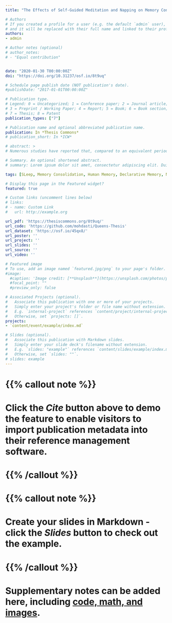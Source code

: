```yaml
---
title: "The Effects of Self-Guided Meditation and Napping on Memory Consolidation in Humans"

# Authors
# If you created a profile for a user (e.g. the default `admin` user), write the username (folder name) here 
# and it will be replaced with their full name and linked to their profile.
authors:
- admin

# Author notes (optional)
# author_notes:
# - "Equal contribution"


date: "2020-01-30 T00:00:00Z"
doi: "https://doi.org/10.31237/osf.io/8t9uq"

# Schedule page publish date (NOT publication's date).
#publishDate: "2017-01-01T00:00:00Z"

# Publication type.
# Legend: 0 = Uncategorized; 1 = Conference paper; 2 = Journal article;
# 3 = Preprint / Working Paper; 4 = Report; 5 = Book; 6 = Book section;
# 7 = Thesis; 8 = Patent
publication_types: ["7"]

# Publication name and optional abbreviated publication name.
publication: In *Thesis Commons*
# publication_short: In *ICW*

# abstract: >
# Numerous studies have reported that, compared to an equivalent period of wakefulness, post-training sleep (overnight or daytime naps) benefits memory consolidation (Diekelmann & Born, 2010; Mednick, Nakayama, & Stickgold, 2003; Plihal & Born, 1999; Walker et al.,2003). However, most investigations have employed various forms of “active wakefulness” (e.g., sensorimotor and cognitive tasks) as a comparison condition for sleep, while few studies have examined the role of “quiet wakefulness” in memory consolidation, even though some of the EEG oscillations during quiet waking resemble those present in sleep (e.g., increased activity in the theta-alpha range) (Brokaw et al., 2016). This study aimed to examine the consolidation of declarative (word-pair associates) and non-declarative (marble maze visuo-motor task) learning over a 60-minutes time interval (with continuous EEG monitoring) filled with either (A) napping; (B) active-waking (watching a video); or (C) quiet-waking (self-guided meditation). The results of the current study suggested that memory consolidation may not be a sleepspecific-phenomenon. In fact, mindfulness meditation appeared to be more advantageous than a short nap for the consolidation of declarative memories. This study also found that SWS exerts significant effects on the retention of non-declarative memory. For nappers, the absence of SWS resulted in noticeable performance enhancements compared to participants who entered SWS. Thus, it is possible that SWS plays a disadvantageous role in the consolidation of procedural memory. It is thought that sleep inertia caused by SWS is partly responsible for the impairments in tasks procedural memory. The findings of current study contribute to the understanding of memory consolidation and provide insights about the role of waking states for future studies.

# Summary. An optional shortened abstract.
# summary: Lorem ipsum dolor sit amet, consectetur adipiscing elit. Duis posuere tellus ac convallis placerat. Proin tincidunt magna sed ex sollicitudin condimentum.

tags: [SLeep, Memory Consolidation, Human Memory, Declarative Memory, Non-delcarative memory, Meditation]

# Display this page in the Featured widget?
featured: true

# Custom links (uncomment lines below)
# links:
# - name: Custom Link
#   url: http://example.org

url_pdf: 'https://thesiscommons.org/8t9uq/'
url_code: 'https://github.com/mohdasti/Queens-Thesis'
url_dataset: 'https://osf.io/45qx8/'
url_poster: ''
url_project: ''
url_slides: ''
url_source: ''
url_video: ''

# Featured image
# To use, add an image named `featured.jpg/png` to your page's folder. 
#image:
  #caption: 'Image credit: [**Unsplash**](https://unsplash.com/photos/pLCdAaMFLTE)'
  #focal_point: ""
  #preview_only: false

# Associated Projects (optional).
#   Associate this publication with one or more of your projects.
#   Simply enter your project's folder or file name without extension.
#   E.g. `internal-project` references `content/project/internal-project/index.md`.
#   Otherwise, set `projects: []`.
projects:
- `content/event/example/index.md`

# Slides (optional).
#   Associate this publication with Markdown slides.
#   Simply enter your slide deck's filename without extension.
#   E.g. `slides: "example"` references `content/slides/example/index.md`.
#   Otherwise, set `slides: ""`.
# slides: example
---
```


# {{% callout note %}}
# Click the *Cite* button above to demo the feature to enable visitors to import publication metadata into their reference management software.
# {{% /callout %}}

# {{% callout note %}}
# Create your slides in Markdown - click the *Slides* button to check out the example.
# {{% /callout %}}

# Supplementary notes can be added here, including [code, math, and images](https://wowchemy.com/docs/writing-markdown-latex/).
